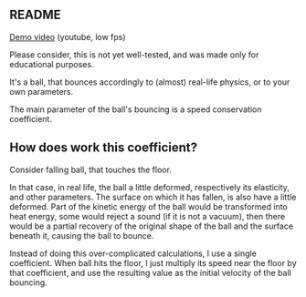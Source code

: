 ## README

[Demo video](https://youtu.be/QkeTCYBJYy8) (youtube, low fps)

Please consider, this is not yet well-tested, and was made only for educational purposes.

It's a ball, that bounces accordingly to (almost) real-life physics, or to your own parameters.

The main parameter of the ball's bouncing is a speed conservation coefficient.

## How does work this coefficient?

Consider falling ball, that touches the floor.

In that case, in real life, the ball a little deformed, respectively its elasticity, and other parameters.
The surface on which it has fallen, is also have a little deformed.
Part of the kinetic energy of the ball would be transformed into heat energy,
some would reject a sound (if it is not a vacuum), then there would be a partial recovery
of the original shape of the ball and the surface beneath it, causing the ball to bounce.

Instead of doing this over-complicated calculations, I use a single coefficient.
When ball hits the floor, I just multiply its speed near the floor by that coefficient,
and use the resulting value as the initial velocity of the ball bouncing.
